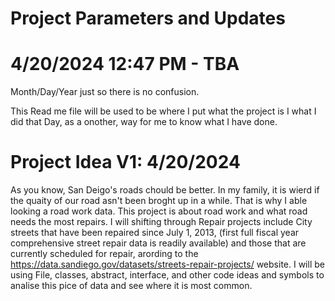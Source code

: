 # Project Parameters and Updates
# 4/20/2024 12:47 PM - TBA
Month/Day/Year just so there is no confusion.

This Read me file will be used to be where I put what the project is I what I did that Day, as a onother, way for me to know what I have done.

# Project Idea V1: 4/20/2024
As you know, San Deigo's roads chould be better. In my family, it is wierd if the quaity of our road asn't been broght up in a while. That is why I able looking a road work data. This project is about road work and what road needs the most repairs. I will shifting through Repair projects include City streets that have been repaired since July 1, 2013, (first full fiscal year comprehensive street repair data is readily available) and those that are currently scheduled for repair, arording to the https://data.sandiego.gov/datasets/streets-repair-projects/ website. I will be using File, classes, abstract, interface, and other code ideas and symbols to analise this pice of data and see where it is most common. 
